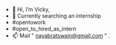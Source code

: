 - 👋 Hi, I’m Vicky,
- 👀 Currently searching an internship
- #opentowork
- #open_to_hired_as_intern
- 📫 Mail " nayabratswain@gmail.com " .

<!---
Vicky2509/Vicky2509 is a ✨ special ✨ repository because its `README.md` (this file) appears on your GitHub profile.
You can click the Preview link to take a look at your changes.
--->
